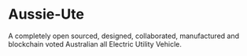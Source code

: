 # Aussie-Ute
A completely open sourced, designed, collaborated, manufactured and blockchain voted Australian all Electric Utility Vehicle.
